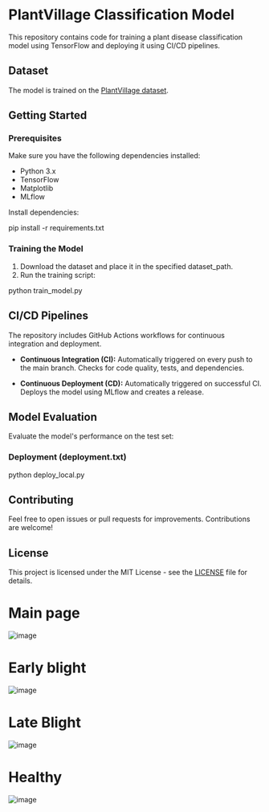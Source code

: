 

# PlantVillage Classification Model

This repository contains code for training a plant disease classification model using TensorFlow and deploying it using CI/CD pipelines.

## Dataset

The model is trained on the [PlantVillage dataset](https://www.kaggle.com/emmarex/plantdisease).

## Getting Started

### Prerequisites

Make sure you have the following dependencies installed:

- Python 3.x
- TensorFlow
- Matplotlib
- MLflow

Install dependencies:

pip install -r requirements.txt

### Training the Model

1. Download the dataset and place it in the specified dataset_path.
2. Run the training script:

python train_model.py

## CI/CD Pipelines

The repository includes GitHub Actions workflows for continuous integration and deployment.

- **Continuous Integration (CI):** Automatically triggered on every push to the main branch. Checks for code quality, tests, and dependencies.

- **Continuous Deployment (CD):** Automatically triggered on successful CI. Deploys the model using MLflow and creates a release.
## Model Evaluation

Evaluate the model's performance on the test set:

### Deployment (deployment.txt)
python deploy_local.py


## Contributing
Feel free to open issues or pull requests for improvements. Contributions are welcome!

## License
This project is licensed under the MIT License - see the [LICENSE](LICENSE) file for details.


# Main page

![image](https://github.com/Pradhyumn1/plant_dis/assets/73153956/fa9f201b-aedf-4802-87c6-9a7bc018857a)

# Early blight
![image](https://github.com/Pradhyumn1/plant_dis/assets/73153956/abc65ad0-d875-4c84-8f0e-f0926076fd9d)

# Late Blight
![image](https://github.com/Pradhyumn1/plant_dis/assets/73153956/2734d6c7-5421-4d67-8352-3581f39e0ada)

# Healthy
![image](https://github.com/Pradhyumn1/plant_dis/assets/73153956/7c5c05a2-00f7-4fd8-86cb-90bb714168b4)


